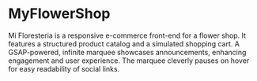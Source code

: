 # MyFlowerShop
Mi Floresteria is a responsive e-commerce front-end for a flower shop. It features a structured product catalog and a simulated shopping cart. A GSAP-powered, infinite marquee showcases announcements, enhancing engagement and user experience. The marquee cleverly pauses on hover for easy readability of social links.
